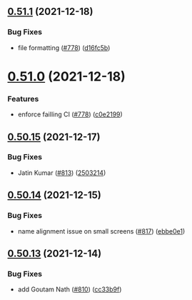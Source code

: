 ## [0.51.1](https://github.com/EddieHubCommunity/LinkFree/compare/v0.51.0...v0.51.1) (2021-12-18)


### Bug Fixes

* file formatting ([#778](https://github.com/EddieHubCommunity/LinkFree/issues/778)) ([d16fc5b](https://github.com/EddieHubCommunity/LinkFree/commit/d16fc5b8e3b5c5f09bd3566e5502f87a9c765e32))



# [0.51.0](https://github.com/EddieHubCommunity/LinkFree/compare/v0.50.15...v0.51.0) (2021-12-18)


### Features

* enforce failling CI ([#778](https://github.com/EddieHubCommunity/LinkFree/issues/778)) ([c0e2199](https://github.com/EddieHubCommunity/LinkFree/commit/c0e219965c51bc730b948eefb4f31fa802340715))



## [0.50.15](https://github.com/EddieHubCommunity/LinkFree/compare/v0.50.14...v0.50.15) (2021-12-17)


### Bug Fixes

* Jatin Kumar ([#813](https://github.com/EddieHubCommunity/LinkFree/issues/813)) ([2503214](https://github.com/EddieHubCommunity/LinkFree/commit/250321469c8313ced1487f80caf98459ffa7be26))



## [0.50.14](https://github.com/EddieHubCommunity/LinkFree/compare/v0.50.13...v0.50.14) (2021-12-15)


### Bug Fixes

* name alignment issue on small screens ([#817](https://github.com/EddieHubCommunity/LinkFree/issues/817)) ([ebbe0e1](https://github.com/EddieHubCommunity/LinkFree/commit/ebbe0e13288ad059af8bbbd81430a481953a5744))



## [0.50.13](https://github.com/EddieHubCommunity/LinkFree/compare/v0.50.12...v0.50.13) (2021-12-14)


### Bug Fixes

* add Goutam Nath ([#810](https://github.com/EddieHubCommunity/LinkFree/issues/810)) ([cc33b9f](https://github.com/EddieHubCommunity/LinkFree/commit/cc33b9f0cad55a97fb0d9585e697c1183451e80c))



